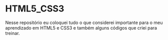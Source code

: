 # HTML5_CSS3
Nesse repositório eu coloquei tudo o que considerei importante para
o meu aprendizado em HTML5 e CSS3 e também alguns códigos que criei
para treinar.
